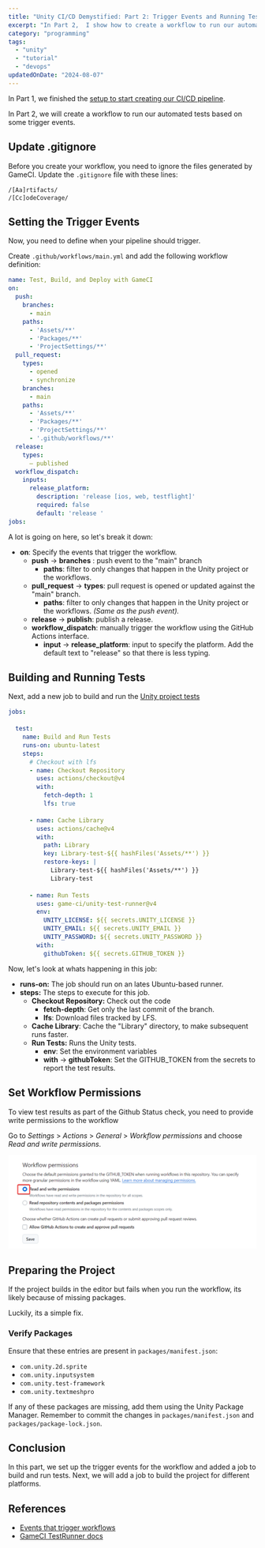 ```yaml
---
title: "Unity CI/CD Demystified: Part 2: Trigger Events and Running Tests"
excerpt: "In Part 2,  I show how to create a workflow to run our automated tests based on some trigger events"
category: "programming"
tags:
  - "unity"
  - "tutorial"
  - "devops"
updatedOnDate: "2024-08-07"
---
```


In Part 1, we finished the [setup to start creating our CI/CD pipeline](./unity-cicd-one-time-setup).

In Part 2, we will create a workflow to run our automated tests based on some trigger events.

## Update .gitignore

Before you create your workflow, you need to ignore the files generated by GameCI. Update the `.gitignore` file with these lines:

```
/[Aa]rtifacts/
/[Cc]odeCoverage/
```

## Setting the Trigger Events

Now, you need to define when your pipeline should trigger.

Create `.github/workflows/main.yml` and add the following workflow definition:

```yaml
name: Test, Build, and Deploy with GameCI
on:
  push:
    branches:
      - main
    paths:
      - 'Assets/**'
      - 'Packages/**'
      - 'ProjectSettings/**'
  pull_request:
    types:
      - opened
      - synchronize
    branches:
      - main
    paths:
      - 'Assets/**'
      - 'Packages/**'
      - 'ProjectSettings/**'
      - '.github/workflows/**'
  release:
    types:
      — published
  workflow_dispatch:
    inputs:
      release_platform:
        description: 'release [ios, web, testflight]'
        required: false
        default: 'release '
jobs:
```

A lot is going on here, so let's break it down:

- **on**: Specify the events that trigger the workflow.
    - **push** -> **branches** : push event to the "main" branch
        - **paths**: filter to only changes that happen in the Unity project or the workflows.
    - **pull_request** -> **types**: pull request is opened or updated against the "main" branch.
        - **paths**: filter to only changes that happen in the Unity project or the workflows. _(Same as the push event)._
    - **release** -> **publish**: publish a release.
    - **workflow_dispatch**: manually trigger the workflow using the GitHub Actions interface.
        - **input** -> **release\_platform**: input to specify the platform. Add the default text to "release" so that there is less typing.

## Building and Running Tests

Next, add a new job to build and run the [Unity project tests](https://docs.unity3d.com/Manual/testing-editortestsrunner.html)

```yaml
jobs:

  test:
    name: Build and Run Tests
    runs-on: ubuntu-latest
    steps:
      # Checkout with lfs
      - name: Checkout Repository
        uses: actions/checkout@v4
        with:
          fetch-depth: 1
          lfs: true

      - name: Cache Library
        uses: actions/cache@v4
        with:
          path: Library
          key: Library-test-${{ hashFiles('Assets/**') }}
          restore-keys: |
            Library-test-${{ hashFiles('Assets/**') }}
            Library-test

      - name: Run Tests
        uses: game-ci/unity-test-runner@v4
        env:
          UNITY_LICENSE: ${{ secrets.UNITY_LICENSE }}
          UNITY_EMAIL: ${{ secrets.UNITY_EMAIL }}
          UNITY_PASSWORD: ${{ secrets.UNITY_PASSWORD }}
        with:
          githubToken: ${{ secrets.GITHUB_TOKEN }}
```

Now, let's look at whats happening in this job:

- **runs-on:** The job should run on an lates Ubuntu-based runner.
- **steps:** The steps to execute for this job.
    - **Checkout Repository:** Check out the code
        - **fetch-depth**: Get only the last commit of the branch.
        - **lfs**: Download files tracked by LFS.
    - **Cache Library**: Cache the "Library" directory, to make subsequent runs faster.
    - **Run Tests:** Runs the Unity tests.
        - **env**:  Set the environment variables
        - **with** -> **githubToken**: Set the GITHUB_TOKEN from the secrets to report the test results.

## Set Workflow Permissions

To view test results as part of the Github Status check, you need to provide write permissions to the workflow

Go to _Settings_ > _Actions_ > _General_ > _Workflow permissions_ and choose _Read and write permissions_.

![Workflow Permission](./workflow_permissions.png)

## Preparing the Project

If the project builds in the editor but fails when you run the workflow, its likely because of missing packages.

Luckily, its a simple fix.

### Verify Packages

Ensure that these entries are present in `packages/manifest.json`:

- `com.unity.2d.sprite`
- `com.unity.inputsystem`
- `com.unity.test-framework`
- `com.unity.textmeshpro`

If any of these packages are missing, add them using the Unity Package Manager. Remember to commit the changes in `packages/manifest.json` and `packages/package-lock.json`.

## Conclusion

In this part, we set up the trigger events for the workflow and added a job to build and run tests. Next, we will add a job to build the project for different platforms.

## References

- [Events that trigger workflows](https://docs.github.com/en/actions/using-workflows/events-that-trigger-workflows)
- [GameCI TestRunner docs](https://game.ci/docs/github/test-runner)

